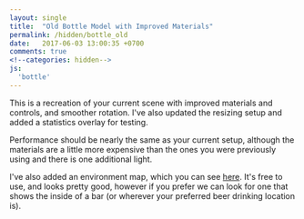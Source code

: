 ```yaml
---
layout: single
title:  "Old Bottle Model with Improved Materials"
permalink: /hidden/bottle_old
date:   2017-06-03 13:00:35 +0700
comments: true
<!--categories: hidden-->
js:
  'bottle'
---
```


This is a recreation of your current scene with improved materials and controls, and smoother rotation. I've also updated the resizing setup and added a statistics overlay for testing. 

Performance should be nearly the same as your current setup, although the materials are a little more expensive than the ones you were previously using and there is one additional light.

I've also added an environment map, which you can see [here](https://raw.githubusercontent.com/mrdoob/three.js/dev/examples/textures/2294472375_24a3b8ef46_o.jpg). It's free to use, and looks pretty good, however if you prefer we can look for one that shows the inside of a bar (or wherever your preferred beer drinking location is).

<div class="canvas-container">
  <canvas id="bottle-canvas" class="fullpage-canvas"></canvas>
</div>

